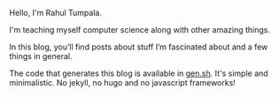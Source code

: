 Hello, I'm Rahul Tumpala.

I'm teaching myself computer science along with other amazing things.

In this blog, you’ll find posts about stuff I’m fascinated about and a few things in general.

The code that generates this blog is available in [gen.sh](https://github.com/rahultumpala/rahultumpala.github.io/blob/main/gen.sh). It's simple and minimalistic. No jekyll, no hugo and no javascript frameworks!
